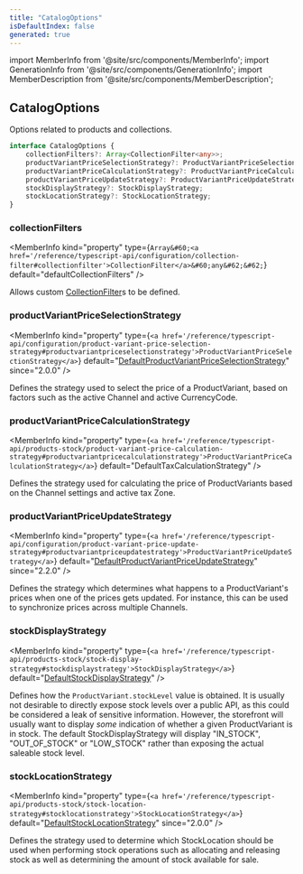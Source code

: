 ```yaml
---
title: "CatalogOptions"
isDefaultIndex: false
generated: true
---
```

<!-- This file was generated from the Vendure source. Do not modify. Instead, re-run the "docs:build" script -->
import MemberInfo from '@site/src/components/MemberInfo';
import GenerationInfo from '@site/src/components/GenerationInfo';
import MemberDescription from '@site/src/components/MemberDescription';


## CatalogOptions

<GenerationInfo sourceFile="packages/core/src/config/vendure-config.ts" sourceLine="673" packageName="@vendure/core" />

Options related to products and collections.

```ts title="Signature"
interface CatalogOptions {
    collectionFilters?: Array<CollectionFilter<any>>;
    productVariantPriceSelectionStrategy?: ProductVariantPriceSelectionStrategy;
    productVariantPriceCalculationStrategy?: ProductVariantPriceCalculationStrategy;
    productVariantPriceUpdateStrategy?: ProductVariantPriceUpdateStrategy;
    stockDisplayStrategy?: StockDisplayStrategy;
    stockLocationStrategy?: StockLocationStrategy;
}
```

<div className="members-wrapper">

### collectionFilters

<MemberInfo kind="property" type={`Array&#60;<a href='/reference/typescript-api/configuration/collection-filter#collectionfilter'>CollectionFilter</a>&#60;any&#62;&#62;`} default="defaultCollectionFilters"   />

Allows custom <a href='/reference/typescript-api/configuration/collection-filter#collectionfilter'>CollectionFilter</a>s to be defined.
### productVariantPriceSelectionStrategy

<MemberInfo kind="property" type={`<a href='/reference/typescript-api/configuration/product-variant-price-selection-strategy#productvariantpriceselectionstrategy'>ProductVariantPriceSelectionStrategy</a>`} default="<a href='/reference/typescript-api/configuration/product-variant-price-selection-strategy#defaultproductvariantpriceselectionstrategy'>DefaultProductVariantPriceSelectionStrategy</a>"  since="2.0.0"  />

Defines the strategy used to select the price of a ProductVariant, based on factors
such as the active Channel and active CurrencyCode.
### productVariantPriceCalculationStrategy

<MemberInfo kind="property" type={`<a href='/reference/typescript-api/products-stock/product-variant-price-calculation-strategy#productvariantpricecalculationstrategy'>ProductVariantPriceCalculationStrategy</a>`} default="DefaultTaxCalculationStrategy"   />

Defines the strategy used for calculating the price of ProductVariants based
on the Channel settings and active tax Zone.
### productVariantPriceUpdateStrategy

<MemberInfo kind="property" type={`<a href='/reference/typescript-api/configuration/product-variant-price-update-strategy#productvariantpriceupdatestrategy'>ProductVariantPriceUpdateStrategy</a>`} default="<a href='/reference/typescript-api/configuration/product-variant-price-update-strategy#defaultproductvariantpriceupdatestrategy'>DefaultProductVariantPriceUpdateStrategy</a>"  since="2.2.0"  />

Defines the strategy which determines what happens to a ProductVariant's prices
when one of the prices gets updated. For instance, this can be used to synchronize
prices across multiple Channels.
### stockDisplayStrategy

<MemberInfo kind="property" type={`<a href='/reference/typescript-api/products-stock/stock-display-strategy#stockdisplaystrategy'>StockDisplayStrategy</a>`} default="<a href='/reference/typescript-api/products-stock/default-stock-display-strategy#defaultstockdisplaystrategy'>DefaultStockDisplayStrategy</a>"   />

Defines how the `ProductVariant.stockLevel` value is obtained. It is usually not desirable
to directly expose stock levels over a public API, as this could be considered a leak of
sensitive information. However, the storefront will usually want to display _some_ indication
of whether a given ProductVariant is in stock. The default StockDisplayStrategy will
display "IN_STOCK", "OUT_OF_STOCK" or "LOW_STOCK" rather than exposing the actual saleable
stock level.
### stockLocationStrategy

<MemberInfo kind="property" type={`<a href='/reference/typescript-api/products-stock/stock-location-strategy#stocklocationstrategy'>StockLocationStrategy</a>`} default="<a href='/reference/typescript-api/products-stock/default-stock-location-strategy#defaultstocklocationstrategy'>DefaultStockLocationStrategy</a>"  since="2.0.0"  />

Defines the strategy used to determine which StockLocation should be used when performing
stock operations such as allocating and releasing stock as well as determining the
amount of stock available for sale.


</div>
